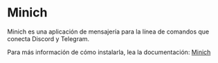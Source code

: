 # Minich

Minich es una aplicación de mensajería para la línea de comandos que conecta Discord y Telegram.

Para más información de cómo instalarla, lea la documentación: [Minich](https://anventech.github.io/minich-docs)